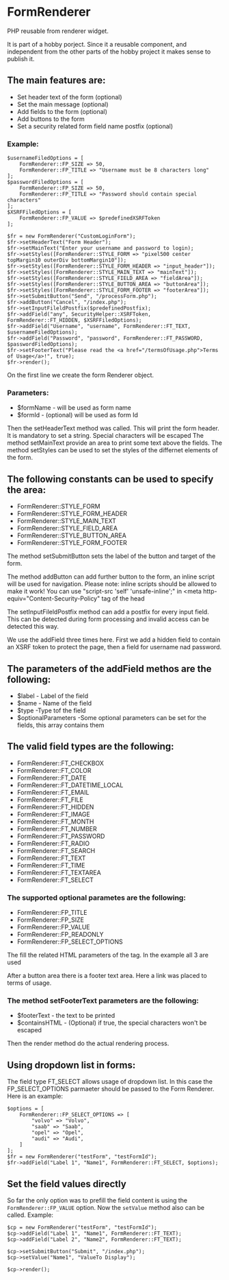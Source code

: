 # FormRenderer
PHP reusable from renderer widget.

It is part of a hobby porject. Since it a reusable component, and independent from the other parts of the hobby project it makes sense to publish it.

## The main features are:

- Set header text of the form (optional)
- Set the main message (optional)
- Add fields to the form (optional)
- Add buttons to the form
- Set a security related form field name postfix (optional)


### Example:

```
$usernameFiledOptions = [
	FormRenderer::FP_SIZE => 50,
	FormRenderer::FP_TITLE => "Username must be 8 characters long"
];
$passwordFiledOptions = [
	FormRenderer::FP_SIZE => 50,
	FormRenderer::FP_TITLE => "Password should contain special characters"
];
$XSRFFiledOptions = [
	FormRenderer::FP_VALUE => $predefinedXSRFToken
];

$fr = new FormRenderer("CustomLoginForm");
$fr->setHeaderText("Form Header");
$fr->setMainText("Enter your username and password to login);
$fr->setStyles([FormRenderer::STYLE_FORM => "pixel500 center topMargin10 outerDiv bottomMargin10"]);
$fr->setStyles([FormRenderer::STYLE_FORM_HEADER => "input_header"]);
$fr->setStyles([FormRenderer::STYLE_MAIN_TEXT => "mainText"]);
$fr->setStyles([FormRenderer::STYLE_FIELD_AREA => "fieldArea"]);
$fr->setStyles([FormRenderer::STYLE_BUTTON_AREA => "buttonArea"]);
$fr->setStyles([FormRenderer::STYLE_FORM_FOOTER => "footerArea"]);
$fr->setSubmitButton("Send", "/processForm.php");
$fr->addButton("Cancel", "/index.php");
$fr->setInputFileldPostfix($predefinedPostfix);
$fr->addField("any", SecurityHelper::XSRFToken, FormRenderer::FT_HIDDEN, $XSRFFiledOptions);
$fr->addField("Username", "username", FormRenderer::FT_TEXT, $usernameFiledOptions);
$fr->addField("Password", "password", FormRenderer::FT_PASSWORD, $passwordFiledOptions);
$fr->setFooterText("Please read the <a href="/termsOfUsage.php">Terms of Usage</a>!", true);
$fr->render();
```
On the first line we create the form Renderer object.

### Parameters:

- $formName - will be used as form name
- $formId - (optional) will be used as form Id

Then the setHeaderText method was called. This will print the form header. It is mandatory to set a string. Special characters will be escaped
The method setMainText provide an area to print some text above the fields.
The method setStyles can be used to set the styles of the differnet elements of the form.

## The following constants can be used to specify the area:

- FormRenderer::STYLE_FORM
- FormRenderer::STYLE_FORM_HEADER
- FormRenderer::STYLE_MAIN_TEXT
- FormRenderer::STYLE_FIELD_AREA
- FormRenderer::STYLE_BUTTON_AREA
- FormRenderer::STYLE_FORM_FOOTER

The method setSubmitButton sets the label of the button and target of the form.

The method addButton can add further button to the form, an inline script will be used for navigation.
Please note: inline scripts should be allowed to make it work! You can use "script-src  'self' 'unsafe-inline';" in <meta http-equiv="Content-Security-Policy" tag of the head

The setInputFileldPostfix method can add a postfix for every input field. This can be detected during form processing and invalid access can be detected this way.

We use the addField three times here. First we add a hidden field to contain an XSRF token to protect the page, then a field for username nad password.

## The parameters of the addField methos are the following:

- $label - Label of the field
- $name - Name of the field
- $type -Type tof the field
- $optionalParameters -Some optional parameters can be set for the fields, this array contains them

## The valid field types are the following:

- FormRenderer::FT_CHECKBOX
- FormRenderer::FT_COLOR
- FormRenderer::FT_DATE
- FormRenderer::FT_DATETIME_LOCAL
- FormRenderer::FT_EMAIL
- FormRenderer::FT_FILE
- FormRenderer::FT_HIDDEN
- FormRenderer::FT_IMAGE
- FormRenderer::FT_MONTH
- FormRenderer::FT_NUMBER
- FormRenderer::FT_PASSWORD
- FormRenderer::FT_RADIO
- FormRenderer::FT_SEARCH
- FormRenderer::FT_TEXT
- FormRenderer::FT_TIME
- FormRenderer::FT_TEXTAREA
- FormRenderer::FT_SELECT

### The supported optional parametes are the following:
- FormRenderer::FP_TITLE
- FormRenderer::FP_SIZE
- FormRenderer::FP_VALUE
- FormRenderer::FP_READONLY
- FormRenderer::FP_SELECT_OPTIONS

The fill the related HTML parameters of the tag. In the example all 3 are used

After a button area there is a footer text area. Here a link was placed to terms of usage.

### The method setFooterText parameters are the following:

- $footerText - the text to be printed
- $containsHTML - (Optional) if true, the special characters won't be escaped

Then the render method do the actual rendering process.


## Using dropdown list in forms:


The field type FT_SELECT allows usage of dropdown list. In this case the FP_SELECT_OPTIONS parmaeter should be passed to the Form Renderer.
Here is an example:
```
$options = [
	FormRenderer::FP_SELECT_OPTIONS => [
		"volvo" => "Volvo",
		"saab" => "Saab",
		"opel" => "Opel",
		"audi" => "Audi",
	]
];
$fr = new FormRenderer("testForm", "testFormId");
$fr->addField("Label 1", "Name1", FormRenderer::FT_SELECT, $options);
```
## Set the field values directly

So far the only option was to prefill the field content is using the `FormRenderer::FP_VALUE` option.
Now the `setValue` method also can be called. Example:
```
$cp = new FormRenderer("testForm", "testFormId");
$cp->addField("Label 1", "Name1", FormRenderer::FT_TEXT);
$cp->addField("Label 2", "Name2", FormRenderer::FT_TEXT);

$cp->setSubmitButton("Submit", "/index.php");
$cp->setValue("Name1", "ValueTo Display");

$cp->render();
```
